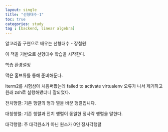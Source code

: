 ```yaml
---
layout: single
title: "선형대수-1"
toc: true
categories: study
tag : [backend, linear algebra]
---
```


알고리즘 구현으로 배우는 선형대수 - 장철원 

이 책을 기반으로 선형대수 학습을 시작한다.

학습 환경설정

맥은 홈브류를 통해 준비해둔다.

Iterm2를 시험삼아 처음써봤는데 failed to activate virtualenv 오류가 나서 제거하고 원래 zsh로 실행해봤더니 잘되었다. 

전치행렬: 기존 행렬의 행과 열을 바꾼 행렬입니다.

대칭행렬: 기존 행렬과 전치 행렬이 동일한 정사각 행렬을 말한다.

대각행렬: 주 대각원소가 아닌 원소가 0인 정사각행렬
